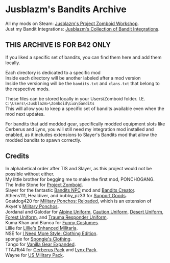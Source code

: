 # Jusblazm's Bandits Archive
All my mods on Steam: [Jusblazm's Project Zomboid Workshop](https://steamcommunity.com/id/jusblazm/myworkshopfiles/?appid=108600).\
Just my Bandit Integrations: [Jusblazm's Collection of Bandit Integrations](https://steamcommunity.com/workshop/filedetails/?id=3479480823).

## THIS ARCHIVE IS FOR B42 ONLY
If you liked a specific set of bandits, you can find them here and add them locally.

Each directory is dedicated to a specific mod\
Inside each directory will be another labeled after a mod version\
Inside the versioning will be the `bandits.txt` and `clans.txt` that belong to the respective mods.

These files can be stored locally in your Users\Zomboid folder. I.E. `C:\Users\<Jusblazm>\Zomboid\Lua\bandits`\
This will allow you to keep a specific set of bandits available even when the mod next updates.

For bandits that add modded gear, specifically modded equipment slots like Cerberus and Lynx, you will still need my integration mod installed and enabled, as it includes extensions to Slayer's Bandits mod that allow the modded bandits to spawn correctly.

## Credits
In alphabetical order after TIS and Slayer, as this project would not be possible without either.\
My little brother for begging me to make the first mod, PONCHOGANG.\
The Indie Stone for [Project Zomboid](https://store.steampowered.com/app/108600/Project_Zomboid/).\
Slayer for the fantastic [Bandits NPC](https://steamcommunity.com/sharedfiles/filedetails/?id=3268487204) mod and [Bandits Creator](https://steamcommunity.com/sharedfiles/filedetails/?id=3469292499).\
Athens111, Healdiver, and bubby_pz33 for [Support Goods](https://steamcommunity.com/sharedfiles/filedetails/?id=3434464110).\
Goatdog420 for [Military Ponchos: Reloaded](https://steamcommunity.com/sharedfiles/filedetails/?id=3439247001), which is an extension of Akyet's [Military Ponchos](https://steamcommunity.com/sharedfiles/filedetails/?id=2629286881).\
Jordanal and Galodar for [Alpine Uniform](https://steamcommunity.com/sharedfiles/filedetails/?id=3303746488), [Caution Uniform](https://steamcommunity.com/sharedfiles/filedetails/?id=3369825662), [Desert Uniform](https://steamcommunity.com/sharedfiles/filedetails/?id=3299457564), [Forest Uniform](https://steamcommunity.com/sharedfiles/filedetails/?id=3309971624), and [Trauma Responder Uniform](https://steamcommunity.com/sharedfiles/filedetails/?id=3443982326).\
Kuma Khan and Bianca for [Funny Costumes](https://steamcommunity.com/sharedfiles/filedetails/?id=3285337538).\
Lillie for [Lillie's Enhanced Militaria](https://steamcommunity.com/sharedfiles/filedetails/?id=3396622780).\
NSE for [I Need More Style: Clothing Edition](https://steamcommunity.com/sharedfiles/filedetails/?id=2861393067).\
spongie for [Spongie's Clothing](https://steamcommunity.com/sharedfiles/filedetails/?id=2684285534).\
Tango for [Vanilla Gear Expanded](https://steamcommunity.com/sharedfiles/filedetails/?id=3401134276).\
TTAJ1bl4 for [Cerberus Pack](https://steamcommunity.com/sharedfiles/filedetails/?id=3470478700) and [Lynx Pack](https://steamcommunity.com/sharedfiles/filedetails/?id=3470485566).\
Wayne for [US Military Pack](https://steamcommunity.com/sharedfiles/filedetails/?id=612100872).